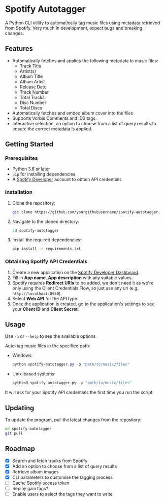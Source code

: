 # Spotify Autotagger

A Python CLI utility to automatically tag music files using metadata retrieved from Spotify. Very much in development, expect bugs and breaking changes.

## Features

- Automatically fetches and applies the following metadata to music files:
  - Track Title
  - Artist(s)
  - Album Title
  - Album Artist
  - Release Date
  - Track Number
  - Total Tracks
  - Disc Number
  - Total Discs
- Automatically fetches and embed album cover into the files
- Supports Vorbis Comments and ID3 tags.
- Interactive selection, an option to choose from a list of query results to ensure the correct metadata is applied.

## Getting Started

### Prerequisites

- Python 3.6 or later
- `pip` for installing dependencies
- A [Spotify Developer](https://developer.spotify.com) account to obtain API credentials

### Installation

1. Clone the repository:
   ```sh
   git clone https://github.com/yourgithubusername/spotify-autotagger.git
   ```
2. Navigate to the cloned directory:
   ```sh
   cd spotify-autotagger
   ```
3. Install the required dependencies:
   ```sh
   pip install -r requirements.txt
   ```

### Obtaining Spotify API Credentials

1. Create a new application on the [Spotify Developer Dashboard](https://developer.spotify.com/dashboard/create).
2. Fill in **App name**, **App description** with any suitable values.
3. Spotify requires **Redirect URIs** to be added, we don't need it as we're only using the Client Credentials Flow, so just use any url (e.g. `http://localhost:8080`).
4. Select **Web API** for the API type.
5. Once the application is created, go to the application's settings to see your **Client ID** and **Client Secret**.

## Usage

Use `-h` or `--help` to see the available options.

Auto-tag music files in the specified path:
- Windows:
    ```powershell
    python spotify-autotagger.py -p "path/to/music/files"
    ```
- Unix-based systems:
    ```sh
    python3 spotify-autotagger.py -p "path/to/music/files"
    ```

It will ask for your Spotify API credentials the first time you run the script.

## Updating

To update the program, pull the latest changes from the repository:
```sh
cd spotify-autotagger
git pull 
```

## Roadmap

- [x] Search and fetch tracks from Spotify
- [x] Add an option to choose from a list of query results
- [x] Retrieve album images
- [x] CLI parameters to customise the tagging process
- [ ] Cache Spotify access token
- [ ] Replay gain tags?
- [ ] Enable users to select the tags they want to write